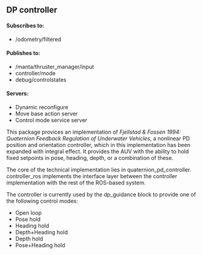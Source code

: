 ## DP controller

#### Subscribes to:
* /odometry/filtered

#### Publishes to:
* /manta/thruster_manager/input
* controller/mode
* debug/controlstates

#### Servers:
* Dynamic reconfigure
* Move base action server
* Control mode service server


This package provices an implementation of _Fjellstad & Fossen 1994: Quaternion Feedback Regulation of Underwater Vehicles_,
a nonlinear PD position and orientation controller, which in this implementation has been expanded with integral effect.
It provides the AUV with the ability to hold fixed setpoints in pose, heading, depth, or a combination of these.

The core of the technical implementation lies in quaternion_pd_controller. controller_ros implements the interface layer between
the controller implementation with the rest of the ROS-based system.

The controller is currently used by the dp_guidance block to provide one of the following control modes:
* Open loop         
* Pose hold         
* Heading hold   
* Depth+Heading hold
* Depth hold      
* Pose+Heading hold

